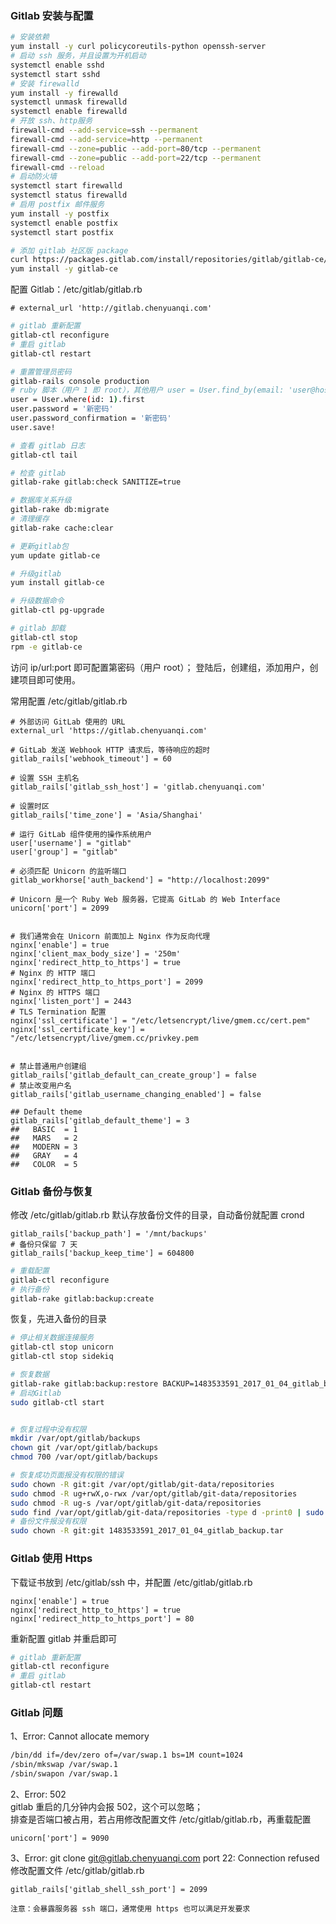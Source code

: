 
### Gitlab 安装与配置
```bash
# 安装依赖
yum install -y curl policycoreutils-python openssh-server
# 启动 ssh 服务，并且设置为开机启动
systemctl enable sshd
systemctl start sshd
# 安装 firewalld
yum install -y firewalld
systemctl unmask firewalld
systemctl enable firewalld
# 开放 ssh、http服务
firewall-cmd --add-service=ssh --permanent
firewall-cmd --add-service=http --permanent
firewall-cmd --zone=public --add-port=80/tcp --permanent
firewall-cmd --zone=public --add-port=22/tcp --permanent
firewall-cmd --reload
# 启动防火墙
systemctl start firewalld
systemctl status firewalld
# 启用 postfix 邮件服务
yum install -y postfix
systemctl enable postfix
systemctl start postfix

# 添加 gitlab 社区版 package
curl https://packages.gitlab.com/install/repositories/gitlab/gitlab-ce/script.rpm.sh | sudo bash
yum install -y gitlab-ce
```

配置 Gitlab：/etc/gitlab/gitlab.rb
```
# external_url 'http://gitlab.chenyuanqi.com'
```

```bash
# gitlab 重新配置
gitlab-ctl reconfigure
# 重启 gitlab
gitlab-ctl restart

# 重置管理员密码
gitlab-rails console production
# ruby 脚本（用户 1 即 root），其他用户 user = User.find_by(email: 'user@host')
user = User.where(id: 1).first
user.password = '新密码'
user.password_confirmation = '新密码'　
user.save!

# 查看 gitlab 日志
gitlab-ctl tail

# 检查 gitlab
gitlab-rake gitlab:check SANITIZE=true

# 数据库关系升级
gitlab-rake db:migrate
# 清理缓存
gitlab-rake cache:clear

# 更新gitlab包
yum update gitlab-ce

# 升级gitlab
yum install gitlab-ce

# 升级数据命令
gitlab-ctl pg-upgrade

# gitlab 卸载
gitlab-ctl stop
rpm -e gitlab-ce
```

访问 ip/url:port 即可配置第密码（用户 root）；
登陆后，创建组，添加用户，创建项目即可使用。

常用配置 /etc/gitlab/gitlab.rb
```
# 外部访问 GitLab 使用的 URL
external_url 'https://gitlab.chenyuanqi.com'
 
# GitLab 发送 Webhook HTTP 请求后，等待响应的超时
gitlab_rails['webhook_timeout'] = 60
 
# 设置 SSH 主机名
gitlab_rails['gitlab_ssh_host'] = 'gitlab.chenyuanqi.com'
 
# 设置时区
gitlab_rails['time_zone'] = 'Asia/Shanghai'
 
# 运行 GitLab 组件使用的操作系统用户
user['username'] = "gitlab"
user['group'] = "gitlab"
 
# 必须匹配 Unicorn 的监听端口
gitlab_workhorse['auth_backend'] = "http://localhost:2099"
 
# Unicorn 是一个 Ruby Web 服务器，它提高 GitLab 的 Web Interface
unicorn['port'] = 2099
 
 
# 我们通常会在 Unicorn 前面加上 Nginx 作为反向代理
nginx['enable'] = true
nginx['client_max_body_size'] = '250m'
nginx['redirect_http_to_https'] = true
# Nginx 的 HTTP 端口
nginx['redirect_http_to_https_port'] = 2099
# Nginx 的 HTTPS 端口
nginx['listen_port'] = 2443
# TLS Termination 配置
nginx['ssl_certificate'] = "/etc/letsencrypt/live/gmem.cc/cert.pem"
nginx['ssl_certificate_key'] = "/etc/letsencrypt/live/gmem.cc/privkey.pem
 
 
# 禁止普通用户创建组
gitlab_rails['gitlab_default_can_create_group'] = false
# 禁止改变用户名
gitlab_rails['gitlab_username_changing_enabled'] = false

## Default theme
gitlab_rails['gitlab_default_theme'] = 3
##   BASIC  = 1
##   MARS   = 2
##   MODERN = 3
##   GRAY   = 4
##   COLOR  = 5
```


### Gitlab 备份与恢复
修改 /etc/gitlab/gitlab.rb 默认存放备份文件的目录，自动备份就配置 crond
```
gitlab_rails['backup_path'] = '/mnt/backups' 
# 备份只保留 7 天
gitlab_rails['backup_keep_time'] = 604800   
```
```bash
# 重载配置
gitlab-ctl reconfigure 
# 执行备份
gitlab-rake gitlab:backup:create
```

恢复，先进入备份的目录
```bash
# 停止相关数据连接服务
gitlab-ctl stop unicorn
gitlab-ctl stop sidekiq

# 恢复数据
gitlab-rake gitlab:backup:restore BACKUP=1483533591_2017_01_04_gitlab_backup.tar
# 启动Gitlab
sudo gitlab-ctl start  


# 恢复过程中没有权限
mkdir /var/opt/gitlab/backups
chown git /var/opt/gitlab/backups
chmod 700 /var/opt/gitlab/backups

# 恢复成功页面报没有权限的错误
sudo chown -R git:git /var/opt/gitlab/git-data/repositories
sudo chmod -R ug+rwX,o-rwx /var/opt/gitlab/git-data/repositories
sudo chmod -R ug-s /var/opt/gitlab/git-data/repositories
sudo find /var/opt/gitlab/git-data/repositories -type d -print0 | sudo xargs -0 chmod g+s
# 备份文件报没有权限
sudo chown -R git:git 1483533591_2017_01_04_gitlab_backup.tar
```

### Gitlab 使用 Https
下载证书放到 /etc/gitlab/ssh 中，并配置 /etc/gitlab/gitlab.rb
```
nginx['enable'] = true
nginx['redirect_http_to_https'] = true
nginx['redirect_http_to_https_port'] = 80
```
重新配置 gitlab 并重启即可
```bash
# gitlab 重新配置
gitlab-ctl reconfigure
# 重启 gitlab
gitlab-ctl restart
```

### Gitlab 问题
1、Error: Cannot allocate memory  
```bash
/bin/dd if=/dev/zero of=/var/swap.1 bs=1M count=1024
/sbin/mkswap /var/swap.1
/sbin/swapon /var/swap.1
```

2、Error: 502  
gitlab 重启的几分钟内会报 502，这个可以忽略；  
排查是否端口被占用，若占用修改配置文件 /etc/gitlab/gitlab.rb，再重载配置
```
unicorn['port'] = 9090
```

3、Error: git clone git@gitlab.chenyuanqi.com port 22: Connection refused  
修改配置文件 /etc/gitlab/gitlab.rb  
```
gitlab_rails['gitlab_shell_ssh_port'] = 2099
```
`注意：会暴露服务器 ssh 端口，通常使用 https 也可以满足开发要求`
